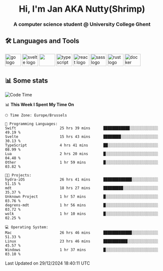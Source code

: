 <h1 align="center">Hi, I'm Jan AKA Nutty(Shrimp)</h1>
<h3 align="center">A computer science student @ University College Ghent</h3>

<h2 align="left">🛠️ Languages and Tools</h2>

###

<div align="left">
  <img src="https://cdn.jsdelivr.net/gh/devicons/devicon/icons/go/go-original.svg" height="40" width="52" alt="go logo"  />
  <img src="https://cdn.jsdelivr.net/gh/devicons/devicon@latest/icons/svelte/svelte-original.svg"  height="40" width="52" alt="svelte logo" />
  <img src="https://cdn.jsdelivr.net/gh/devicons/devicon@latest/icons/tailwindcss/tailwindcss-original.svg" height="40" width="52" />
  <img src="https://cdn.jsdelivr.net/gh/devicons/devicon/icons/typescript/typescript-original.svg" height="40" width="52" alt="typescript logo"  />
  <img src="https://cdn.jsdelivr.net/gh/devicons/devicon/icons/react/react-original.svg" height="40" width="52" alt="react logo"  />
  <img src="https://cdn.jsdelivr.net/gh/devicons/devicon/icons/sass/sass-original.svg" height="40" width="52" alt="sass logo"  />
  <img src="https://cdn.jsdelivr.net/gh/devicons/devicon@latest/icons/rust/rust-original.svg" height="40" width="52" alt="rust logo" />
  <img src="https://cdn.jsdelivr.net/gh/devicons/devicon/icons/docker/docker-original.svg" height="40" width="52" alt="docker logo"  />
</div>

<h2>📊 Some stats</h2>

<!--START_SECTION:waka-->
![Code Time](http://img.shields.io/badge/Code%20Time-5%2C436%20hrs%2021%20mins-blue)

📊 **This Week I Spent My Time On** 

```text
🕑︎ Time Zone: Europe/Brussels

💬 Programming Languages: 
Swift                    25 hrs 39 mins      ████████████░░░░░░░░░░░░░   49.19 % 
Svelte                   15 hrs 43 mins      ████████░░░░░░░░░░░░░░░░░   30.13 % 
TypeScript               4 hrs 41 mins       ██░░░░░░░░░░░░░░░░░░░░░░░   08.99 % 
Lua                      2 hrs 20 mins       █░░░░░░░░░░░░░░░░░░░░░░░░   04.48 % 
Other                    1 hr 59 mins        █░░░░░░░░░░░░░░░░░░░░░░░░   03.82 % 

🐱‍💻 Projects: 
hydra-iOS                26 hrs 41 mins      █████████████░░░░░░░░░░░░   51.15 % 
mdt                      18 hrs 27 mins      █████████░░░░░░░░░░░░░░░░   35.37 % 
Unknown Project          1 hr 57 mins        █░░░░░░░░░░░░░░░░░░░░░░░░   03.76 % 
degrens-mdt              1 hr 56 mins        █░░░░░░░░░░░░░░░░░░░░░░░░   03.72 % 
wolk                     1 hr 10 mins        █░░░░░░░░░░░░░░░░░░░░░░░░   02.25 % 

💻 Operating System: 
Mac                      26 hrs 46 mins      █████████████░░░░░░░░░░░░   51.33 % 
Linux                    23 hrs 46 mins      ███████████░░░░░░░░░░░░░░   45.57 % 
Windows                  1 hr 37 mins        █░░░░░░░░░░░░░░░░░░░░░░░░   03.10 % 
```


 Last Updated on 29/12/2024 18:40:11 UTC
<!--END_SECTION:waka-->
